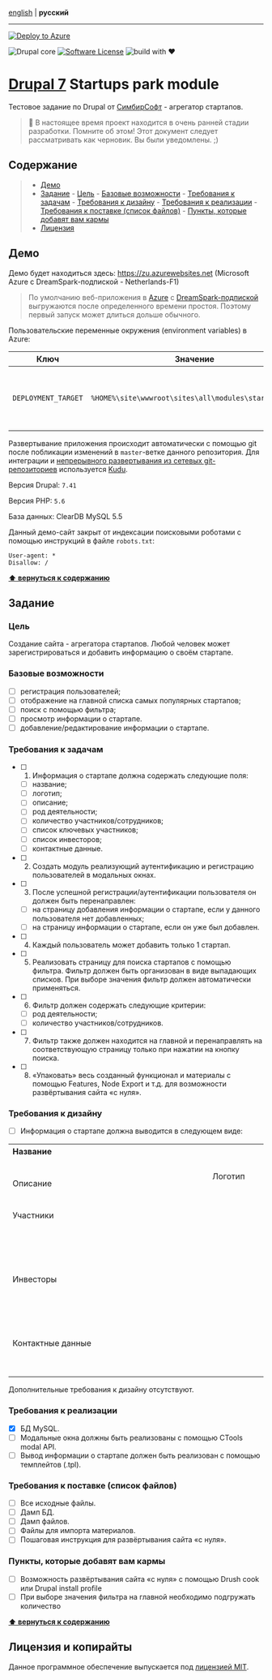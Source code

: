 [english](https://github.com/thekondrashov/drupal-startupspark/blob/master/README.en.md) | **русский**
- - -

[![Deploy to Azure][Azure]](https://azuredeploy.net)

![Drupal core][Drupal] [![Software License][MIT]](https://github.com/thekondrashov/drupal-startupspark/blob/master/LICENSE) ![build with ❤][Love]

# [Drupal 7](https://drupal.org) Startups park module
Тестовое задание по Drupal от [СимбирСофт](http://www.simbirsoft.com/ruru/) - агрегатор стартапов.
> :construction: В настоящее время проект находится в очень ранней стадии разработки. Помните об этом! Этот документ следует рассматривать как черновик. Вы были уведомлены. ;)

## Содержание

> - [Демо](#Демо)
> - [Задание](#Задание)
    - [Цель](#Цель)
    - [Базовые возможности](#Базовые-возможности)
    - [Требования к задачам](#Требования-к-задачам)
    - [Требования к дизайну](#Требования-к-дизайну)
    - [Требования к реализации](#Требования-к-реализации)
    - [Требования к поставке (список файлов)](#Требования-к-поставке-список-файлов)
    - [Пункты, которые добавят вам кармы](#Пункты-которые-добавят-вам-кармы)
> - [Лицензия](#Лицензия-и-копирайты)

## Демо
Демо будет находиться здесь: https://zu.azurewebsites.net (Microsoft Azure с DreamSpark-подпиской - Netherlands-F1)
> По умолчанию веб-приложения в [Azure](https://portal.azure.com) с [DreamSpark-подпиской](http://www.dreamspark.ru) выгружаются после определенного времени простоя. Поэтому первый запуск может длиться дольше обычного.

Пользовательские переменные окружения (environment variables) в Azure:

|Ключ|Значение|Предназначение|
|---|---|---|
|`DEPLOYMENT_TARGET`|`%HOME%\site\wwwroot\sites\all\modules\startupspark`|Место развёртывания приложения. Обычно это папка `wwwroot `. [Источник](https://github.com/projectkudu/kudu/wiki/Deployment-hooks#environment-variables)|

Развертывание приложения происходит автоматически с помощью git после побликации изменений в `master`-ветке данного репозитория.
Для интеграции и [непрерывного развертывания из сетевых git-репозиториев](https://azure.microsoft.com/ru-ru/documentation/articles/web-sites-publish-source-control/#Step7) используется [Kudu](https://github.com/projectkudu/kudu/wiki).

Версия Drupal: `7.41`

Версия PHP: `5.6`

База данных: ClearDB MySQL 5.5

Данный демо-сайт закрыт от индексации поисковыми роботами с помощью инструкций в файле `robots.txt`:
```
User-agent: *
Disallow: /
```

**[⬆ вернуться к содержанию](#Содержание)**

## Задание

### Цель
Создание сайта - агрегатора стартапов. Любой человек может зарегистрироваться и добавить информацию о своём стартапе.

### Базовые возможности
- [ ] регистрация пользователей;
- [ ] отображение на главной списка самых популярных стартапов;
- [ ] поиск с помощью фильтра;
- [ ] просмотр информации о стартапе.
- [ ] добавление/редактирование информации о стартапе.

### Требования к задачам
- [ ] 1. Информация о стартапе должна содержать следующие поля:
  - [ ] название;
  - [ ] логотип;
  - [ ] описание;
  - [ ] род деятельности;
  - [ ] количество участников/сотрудников;
  - [ ] список ключевых участников;
  - [ ] список инвесторов;
  - [ ] контактные данные.
- [ ] 2. Создать модуль реализующий аутентификацию и регистрацию пользователей в модальных окнах.
- [ ] 3. После успешной регистрации/аутентификации пользователя он должен быть перенаправлен:
  - [ ] на страницу добавления информации о стартапе, если у данного пользователя нет добавленных;
  - [ ] на страницу информации о стартапе, если он уже был добавлен.
- [ ] 4. Каждый пользователь может добавить только 1 стартап.
- [ ] 5. Реализовать страницу для поиска стартапов с помощью фильтра. Фильтр должен быть организован в виде выпадающих списков. При выборе значения фильтр должен автоматически применяться.
- [ ] 6. Фильтр должен содержать следующие критерии:
  - [ ] род деятельности;
  - [ ] количество участников/сотрудников.
- [ ] 7. Фильтр также должен находится на главной и перенаправлять на соответствующую страницу только при нажатии на кнопку поиска.
- [ ] 8. «Упаковать» весь созданный функционал и материалы с помощью Features, Node Export и т.д. для возможности развёртывания сайта «с нуля».

### Требования к дизайну
- [ ] Информация о стартапе должна выводится в следующем виде:

<table width="600">
  <tr> 
    <th colspan="3" align="left">Название</th>
    <td rowspan="2" align="center">Логотип</td>
  </tr>
  <tr>
    <td colspan="3" height="100">Описание</td>
  </tr>
  <tr>
    <td colspan="4">Участники</td>
  </tr>
  <tr>
    <td width="150" height="100">&nbsp;</td>
    <td width="150">&nbsp;</td>
    <td width="150">&nbsp;</td>
    <td width="150">&nbsp;</td>
  </tr>
  <tr>
    <td colspan="4">Инвесторы</td>
  </tr>
  <tr>
    <td height="100">&nbsp;</td>
    <td>&nbsp;</td>
    <td>&nbsp;</td>
    <td>&nbsp;</td>
  </tr>
  <tr>
    <td colspan="4">Контактные данные</td>
  </tr>
  <tr>
    <td>&nbsp;</td>
    <td></td>
    <td></td>
    <td></td>
  </tr>
  <tr>
    <td>&nbsp;</td>
    <td></td>
    <td></td>
    <td></td>
  </tr>
</table>

Дополнительные требования к дизайну отсутствуют.

### Требования к реализации
- [x] БД MySQL.
- [ ] Модальные окна должны быть реализованы с помощью CTools modal API.
- [ ] Вывод информации о стартапе должен быть реализован с помощью темплейтов (.tpl).

### Требования к поставке (список файлов)
- [ ] Все исходные файлы.
- [ ] Дамп БД.
- [ ] Дамп файлов.
- [ ] Файлы для импорта материалов.
- [ ] Пошаговая инструкция для развёртывания сайта «с нуля».

### Пункты, которые добавят вам кармы
- [ ] Возможность развёртывания сайта «с нуля» с помощью Drush cook или Drupal install profile
- [ ] При выборе значения фильтра на главной необходимо подгружать количество

**[⬆ вернуться к содержанию](#Содержание)**

## Лицензия и копирайты

Данное программное обеспечение выпускается под [лицензией MIT](https://github.com/thekondrashov/drupal-startupspark/blob/master/LICENSE).


[Azure]: https://azuredeploy.net/deploybutton.png "Deploy to Azure"
[Drupal]: https://img.shields.io/badge/Drupal%20core-v7.x-0077c0.svg?style=flat&logo=data:image/svg%2Bxml;charset=utf8,%3Csvg%20xmlns=%27http://www.w3.org/2000/svg%27%20width=%271792%27%20height=%271792%27%3E%3Cpath%20fill=%27%23fff%27%20d=%27M1295%201586q-5-19-24-5-30%2022-87%2039t-131%2017q-129%200-193-49-5-4-13-4-11%200-26%2012-7%206-7.5%2016t7.5%2020q34%2032%2087.5%2046t102.5%2012.5%2099-4.5q41-4%2084.5-20.5t65-30%2028.5-20.5q12-12%207-29zm-39-115q-19-47-39-61-23-15-76-15-47%200-71%2010-29%2012-78%2056-26%2024-12%2044%209%208%2017.5%204.5t31.5-23.5q3-2%2010.5-8.5t10.5-8.5%2010-7%2011.5-7%2012.5-5%2015-4.5%2016.5-2.5%2020.5-1q27%200%2044.5%207.5t23%2014.5%2013.5%2022q10%2017%2012.5%2020t12.5-1q23-12%2014-34zm355-281q0-22-5-44.5t-16.5-45-34-36.5-52.5-14q-33%200-97%2041.5t-129%2083.5-101%2042q-27%201-63.5-19t-76-49-83.5-58-100-49-111-19q-115%201-197%2078.5T461%201280q-2%20112%2074%20164%2029%2020%2062.5%2028.5T701%201481q57%200%20132-32.5t134-71%20120-70.5%2093-31q26%201%2065%2031.5t71.5%2067%2068%2067.5%2055.5%2032q35%203%2058.5-14t55.5-63q28-41%2042.5-101t14.5-106zm53-160q0%20164-62%20304.5t-166%20236-242.5%20149.5-290.5%2054-293-57.5-247.5-157T192%201318t-64-302q0-89%2019.5-172.5t49-145.5T267%20579.5t78.5-94T424%20416t64.5-46.5T531%20345q14-8%2051-26.5t54.5-28.5%2048-30%2060.5-44q36-28%2058-72.5T833%2018q129%20155%20186%20193%2044%2029%20130%2068t129%2066q21%2013%2039%2025t60.5%2046.5%2076%2070.5%2075%2095%2069%20122%2047%20148.5T1664%201030z%27/%3E%3C/svg%3E "Drupal core"
[Love]: https://img.shields.io/badge/build%20with-%E2%9D%A4-d35b09.svg?style=flat "build with ❤"
[MIT]: https://img.shields.io/badge/license-MIT-brightgreen.svg?style=flat "The MIT License (MIT)"
